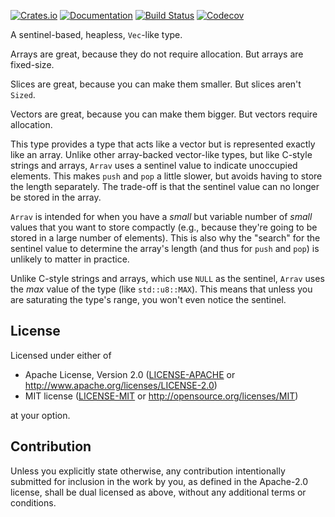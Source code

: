 [![Crates.io](https://img.shields.io/crates/v/arrav.svg)](https://crates.io/crates/arrav)
[![Documentation](https://docs.rs/arrav/badge.svg)](https://docs.rs/arrav/)
[![Build Status](https://dev.azure.com/jonhoo/jonhoo/_apis/build/status/arrav?branchName=master)](https://dev.azure.com/jonhoo/jonhoo/_build/latest?definitionId=21&branchName=master)
[![Codecov](https://codecov.io/github/jonhoo/arrav/coverage.svg?branch=master)](https://codecov.io/gh/jonhoo/arrav)

A sentinel-based, heapless, `Vec`-like type.

Arrays are great, because they do not require allocation.
But arrays are fixed-size.

Slices are great, because you can make them smaller.
But slices aren't `Sized`.

Vectors are great, because you can make them bigger.
But vectors require allocation.

This type provides a type that acts like a vector but is represented
exactly like an array. Unlike other array-backed vector-like types, but
like C-style strings and arrays, `Arrav` uses a sentinel value to
indicate unoccupied elements. This makes `push` and `pop` a little
slower, but avoids having to store the length separately. The trade-off
is that the sentinel value can no longer be stored in the array.

`Arrav` is intended for when you have a _small_ but variable number of
_small_ values that you want to store compactly (e.g., because they're
going to be stored in a large number of elements). This is also why the
"search" for the sentinel value to determine the array's length (and
thus for `push` and `pop`) is unlikely to matter in practice.

Unlike C-style strings and arrays, which use `NULL` as the sentinel,
`Arrav` uses the _max_ value of the type (like `std::u8::MAX`). This
means that unless you are saturating the type's range, you won't even
notice the sentinel.

## License

Licensed under either of

 * Apache License, Version 2.0
   ([LICENSE-APACHE](LICENSE-APACHE) or http://www.apache.org/licenses/LICENSE-2.0)
 * MIT license
   ([LICENSE-MIT](LICENSE-MIT) or http://opensource.org/licenses/MIT)

at your option.

## Contribution

Unless you explicitly state otherwise, any contribution intentionally submitted
for inclusion in the work by you, as defined in the Apache-2.0 license, shall be
dual licensed as above, without any additional terms or conditions.
